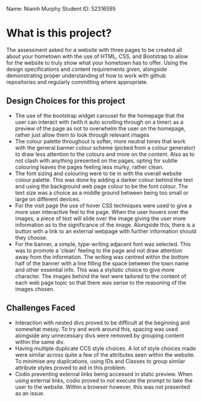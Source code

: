 Name: Niamh Murphy        Student ID: 52316595

# What is this project?

The assessment asked for a website with three pages to be created all about your hometown with the use of HTML, CSS, and Bootstrap to allow for the website to truly show
what your hometown has to offer. Using the design specifications and content requirements given, alongside demonstrating proper understanding of how to work with github
repositories and regularly committing where appropriate.

## Design Choices for this project
- The use of the bootstrap widget carousel for the homepage that the user can interact with (with it auto scrolling through on a timer) as a preview of the page as not to
  overwhelm the user on the homepage, rather just allow them to look through relevant images
- The colour palette throughout is softer, more neutral tones that work with the general banner colour scheme (picked from a colour generator) to draw less attention to the colours
  and more on the content. Also as to not clash with anything presented on the pages, opting for subtle colouring leaves the pages feeling less murky, rather clean.
- The font sizing and colouring were to tie in with the overall website colour palette. This was done by adding a darker colour behind the text and using the background web page colour
  to be the font colour. The text size was a choice as a middle ground between being too small or large on different devices.
-  For the visit page the use of hover CSS techniques were used to give a more user interactive feel to the page. When the user hovers over the images, a piece of text will slide
  over the image giving the user more information as to the significance of the image. Alongside this, there is a button with a link to an external webpage with further information
  should they choose.
- For the banner, a simple, type-writing adjacent font was selected. This was to promote a 'clean' feeling to the page and not draw attention away from the information. The writing
  was centred within the bottom half of the banner with a line filling the space between the town name and other essential info. This was a stylistic choice to give more character.
  The images behind the text were tailored to the content of each web page topic so that there was sense to the reasoning of the images chosen.

## Challenges Faced
- Interaction with nested divs proved to be difficult at the beginning and somewhat messy. To try and work around this, spacing was used alongside any unnecessary divs were removed by grouping content within the same div.
- Having multiple duplicate CCS style choices. A lot of style choices made were similar across quite a few of the attributes seen within the website. To minimise any duplications, using IDs and Classes to group similar attribute styles proved to aid in this problem.
- Codio preventing external links being accessed in static preview. When using external links, codio proved to not execute the prompt to take the user to the website. Within a browser however, this was not presented as an issue.
